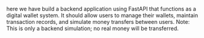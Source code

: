here we have build a  backend application using FastAPI that functions as a digital wallet system. It should allow users to manage their wallets, maintain transaction records, and simulate money transfers between users. Note: This is only a backend simulation; no real money will be transferred.
